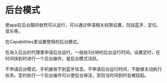 # 后台模式
使app在后台期间依然可以运行，可以通过申请相关权限设置，包括蓝牙、定位、音乐等。

在Capabilities里设置使用的后台模式。

在进入后台的代理里申请后台运行，一般给3分钟的后台运行时间。设置定时，在时间快到时进行一个后台操作，是后台模式活跃。

不申请后台模式、手机接收不到蓝牙信息。不申请后台运行时间，不能够主动执行任务。定时执行一个后台操作可以使后台保活，否则当时间到时会被挂起。